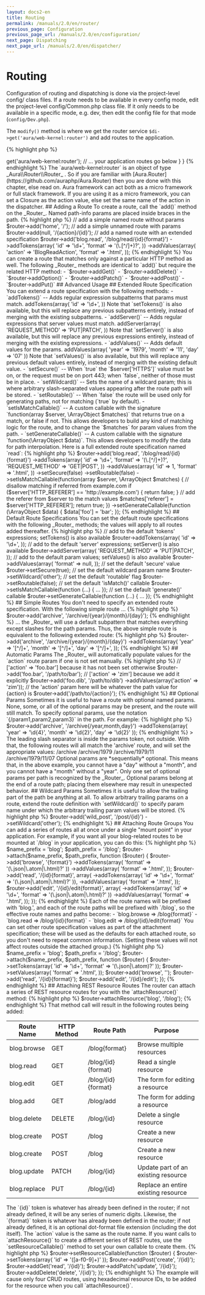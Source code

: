 ```yaml
---
layout: docs2-en
title: Routing
permalink: /manuals/2.0/en/router/
previous_page: Configuration
previous_page_url: /manuals/2.0/en/configuration/
next_page: Dispatching
next_page_url: /manuals/2.0/en/dispatcher/
---
```


# Routing

Configuration of routing and dispatching is done via the project-level config/ class files. If a route needs to be available in every config mode, edit the project-level config/Common.php class file. If it only needs to be available in a specific mode, e.g. dev, then edit the config file for that mode (`config/Dev.php`).

The `modify()` method is where we get the router service `$di->get('aura/web-kernel:router')` and add routes to the application.

{% highlight php %}
<?php
namespace Aura\Framework_Project\_Config;

use Aura\Di\Config;
use Aura\Di\Container;

class Common extends Config
{
    public function define(Container $di)
    {
        // define params, setters, and services here
    }

    public function modify(Container $di)
    {
        // get the router service
        $router = $di->get('aura/web-kernel:router');
        // ... your application routes go below
    }
}
{% endhighlight %}

The `aura/web-kernel:router` is an object of type _Aura\\Router\\Router_ . So if you are familiar with  [Aura.Router](https://github.com/auraphp/Aura.Router) then you are done with this chapter, else read on.

Aura framework can act both as a micro framework or full stack framework. If you are using it as a micro framework, you can set a Closure as the action value, else set the same name of the action in the dispatcher.

## Adding a Route

To create a route, call the `add()` method on the _Router_. Named path-info params are placed inside braces in the path.

{% highlight php %}
// add a simple named route without params
$router->add('home', '/');

// add a simple unnamed route with params
$router->add(null, '/{action}/{id}');

// add a named route with an extended specification
$router->add('blog.read', '/blog/read/{id}{format}')
    ->addTokens(array(
        'id'     => '\d+',
        'format' => '(\.[^/]+)?',
    ))
    ->addValues(array(
        'action'     => 'BlogReadAction',
        'format'     => '.html',
    ));
{% endhighlight %}

You can create a route that matches only against a particular HTTP method as well. The following _Router_ methods are identical to `add()` but require the related HTTP method:

- `$router->addGet()`
- `$router->addDelete()`
- `$router->addOption()`
- `$router->addPatch()`
- `$router->addPost()`
- `$router->addPut()`

## Advanced Usage

## Extended Route Specification

You can extend a route specification with the following methods:

- `addTokens()` -- Adds regular expression subpatterns that params must
  match.

        addTokens(array(
            'id' => '\d+',
        ))

    Note that `setTokens()` is also available, but this will replace any
    previous subpatterns entirely, instead of merging with the existing
    subpatterns.

- `addServer()` -- Adds regular expressions that server values must
  match.

        addServer(array(
            'REQUEST_METHOD' => 'PUT|PATCH',
        ))

    Note that `setServer()` is also available, but this will replace any
    previous expressions entirely, instead of merging with the existing
    expressions.

- `addValues()` -- Adds default values for the params.

        addValues(array(
            'year' => '1979',
            'month' => '11',
            'day' => '07'
        ))

    Note that `setValues()` is also available, but this will replace any
    previous default values entirely, instead of merging with the existing
    default value.

- `setSecure()` -- When `true` the `$server['HTTPS']` value must be on, or the
  request must be on port 443; when `false`, neither of those must be in
  place.

- `setWildcard()` -- Sets the name of a wildcard param; this is where
  arbitrary slash-separated values appearing after the route path will be
  stored.

- `setRoutable()` -- When `false` the route will be used only for generating
  paths, not for matching (`true` by default).

- `setIsMatchCallable()` -- A custom callable with the signature
  `function(array $server, \ArrayObject $matches)` that returns true on a
  match, or false if not. This allows developers to build any kind of matching
  logic for the route, and to change the `$matches` for param values from the
  path.

- `setGenerateCallable()` -- A custom callable with the signature
  `function(\ArrayObject $data)`. This allows developers to modify the data
  for path interpolation.

Here is a full extended route specification named `read`:

{% highlight php %}
$router->add('blog.read', '/blog/read/{id}{format}')
    ->addTokens(array(
        'id' => '\d+',
        'format' => '(\.[^/]+)?',
        'REQUEST_METHOD' => 'GET|POST',
    ))
    ->addValues(array(
        'id' => 1,
        'format' => '.html',
    ))
    ->setSecure(false)
    ->setRoutable(false)
    ->setIsMatchCallable(function(array $server, \ArrayObject $matches) {

        // disallow matching if referred from example.com
        if ($server['HTTP_REFERER'] == 'http://example.com') {
            return false;
        }

        // add the referer from $server to the match values
        $matches['referer'] = $server['HTTP_REFERER'];
        return true;

    })
    ->setGenerateCallable(function (\ArrayObject $data) {
        $data['foo'] = 'bar';
    });
{% endhighlight %}

## Default Route Specifications

You can set the default route specifications with the following _Router_
methods; the values will apply to all routes added thereafter.

{% highlight php %}
// add to the default 'tokens' expressions; setTokens() is also available
$router->addTokens(array(
    'id' => '\d+',
));

// add to the default 'server' expressions; setServer() is also available
$router->addServer(array(
    'REQUEST_METHOD' => 'PUT|PATCH',
));

// add to the default param values; setValues() is also available
$router->addValues(array(
    'format' => null,
));

// set the default 'secure' value
$router->setSecure(true);

// set the default wildcard param name
$router->setWildcard('other');

// set the default 'routable' flag
$router->setRoutable(false);

// set the default 'isMatch()' callable
$router->setIsMatchCallable(function (...) { ... });

// set the default 'generate()' callable
$router->setGenerateCallable(function (...) { ... });
{% endhighlight %}

## Simple Routes

You don't need to specify an extended route specification. With the following simple route ...

{% highlight php %}
$router->add('archive', '/archive/{year}/{month}/{day}');
{% endhighlight %}

... the _Router_ will use a default subpattern that matches everything except slashes for the path params. Thus, the above simple route is equivalent to the following extended route:

{% highlight php %}
$router->add('archive', '/archive/{year}/{month}/{day}')
    ->addTokens(array(
        'year'  => '[^/]+',
        'month' => '[^/]+',
        'day'   => '[^/]+',
    ));
{% endhighlight %}

## Automatic Params

The _Router_ will automatically populate values for the `action` route param if one is not set manually.

{% highlight php %}
// ['action' => 'foo.bar'] because it has not been set otherwise
$router->add('foo.bar', '/path/to/bar');

// ['action' => 'zim'] because we add it explicitly
$router->add('foo.dib', '/path/to/dib')
       ->addValues(array('action' => 'zim'));

// the 'action' param here will be whatever the path value for {action} is
$router->add('/path/to/{action}');
{% endhighlight %}

## Optional Params

Sometimes it is useful to have a route with optional named params. None, some, or all of the optional params may be present, and the route will still match.

To specify optional params, use the notation `{/param1,param2,param3}` in the path. For example:

{% highlight php %}
$router->add('archive', '/archive{/year,month,day}')
    ->addTokens(array(
        'year'  => '\d{4}',
        'month' => '\d{2}',
        'day'   => '\d{2}'
    ));
{% endhighlight %}

> The leading slash separator is inside the params token, not outside.

With that, the following routes will all match the 'archive' route, and will
set the appropriate values:

    /archive
    /archive/1979
    /archive/1979/11
    /archive/1979/11/07

Optional params are *sequentially* optional. This means that, in the above
example, you cannot have a "day" without a "month", and you cannot have a
"month" without a "year".

Only one set of optional params per path is recognized by the _Router_.

Optional params belong at the end of a route path; placing them elsewhere may
result in unexpected behavior.

## Wildcard Params

Sometimes it is useful to allow the trailing part of the path be anything at
all. To allow arbitrary trailing params on a route, extend the route
definition with `setWildcard()` to specify param name under which the
arbitrary trailing param values will be stored.

{% highlight php %}
$router->add('wild_post', '/post/{id}')
    ->setWildcard('other');
{% endhighlight %}

## Attaching Route Groups

You can add a series of routes all at once under a single "mount point" in
your application. For example, if you want all your blog-related routes to be
mounted at `/blog` in your application, you can do this:

{% highlight php %}
$name_prefix = 'blog';
$path_prefix = '/blog';

$router->attach($name_prefix, $path_prefix, function ($router) {

    $router->add('browse', '{format}')
        ->addTokens(array(
            'format' => '(\.json|\.atom|\.html)?'
        ))
        ->addValues(array(
            'format' => '.html',
        ));

    $router->add('read', '/{id}{format}', array(
        ->addTokens(array(
            'id'     => '\d+',
            'format' => '(\.json|\.atom|\.html)?'
        )),
        ->addValues(array(
            'format' => '.html',
        ));

    $router->add('edit', '/{id}/edit{format}', array(
        ->addTokens(array(
            'id' => '\d+',
            'format' => '(\.json|\.atom|\.html)?'
        ))
        ->addValues(array(
            'format' => '.html',
        ));
});
{% endhighlight %}

Each of the route names will be prefixed with 'blog.', and each of the route paths will be prefixed with `/blog`, so the effective route names and paths become:

- `blog.browse  =>  /blog{format}`
- `blog.read    =>  /blog/{id}{format}`
- `blog.edit    =>  /blog/{id}/edit{format}`

You can set other route specification values as part of the attachment specification; these will be used as the defaults for each attached route, so you don't need to repeat common information. (Setting these values will not affect routes outside the attached group.)

{% highlight php %}
$name_prefix = 'blog';
$path_prefix = '/blog';

$router->attach($name_prefix, $path_prefix, function ($router) {

    $router->setTokens(array(
        'id'     => '\d+',
        'format' => '(\.json|\.atom)?'
    ));

    $router->setValues(array(
        'format' => '.html',
    ));

    $router->add('browse', '');
    $router->add('read', '/{id}{format}');
    $router->add('edit', '/{id}/edit');
});
{% endhighlight %}

## Attaching REST Resource Routes

The router can attach a series of REST resource routes for you with the `attachResource()` method:

{% highlight php %}
$router->attachResource('blog', '/blog');
{% endhighlight %}

That method call will result in the following routes being added:

<table>
  <thead>
    <tr>
      <th>Route Name</th>
      <th>HTTP Method</th>
      <th>Route Path</th>
      <th>Purpose</th>
    </tr>
  </thead>
  <tbody>
    <tr>
      <td>blog.browse</td>
      <td>GET</td>
      <td>/blog{format}</td>
      <td>Browse multiple resources</td>
    </tr>
    <tr>
      <td>blog.read</td>
      <td>GET</td>
      <td>/blog/{id}{format}</td>
      <td>Read a single resource</td>
    </tr>
    <tr>
      <td>blog.edit</td>
      <td>GET</td>
      <td>/blog/{id}{format}</td>
      <td>The form for editing a resource</td>
    </tr>
    <tr>
      <td>blog.add</td>
      <td>GET</td>
      <td>/blog/add</td>
      <td>The form for adding a resource</td>
    </tr>
    <tr>
      <td>blog.delete</td>
      <td>DELETE</td>
      <td>/blog/{id}</td>
      <td>Delete a single resource</td>
    </tr>
    <tr>
      <td>blog.create</td>
      <td>POST</td>
      <td>/blog</td>
      <td>Create a new resource</td>
    </tr>
    <tr>
      <td>blog.create</td>
      <td>POST</td>
      <td>/blog</td>
      <td>Create a new resource</td>
    </tr>
    <tr>
      <td>blog.update</td>
      <td>PATCH</td>
      <td>/blog/{id}</td>
      <td>Update part of an existing resource</td>
    </tr>
    <tr>
      <td>blog.replace</td>
      <td>PUT</td>
      <td>/blog/{id}</td>
      <td>Replace an entire existing resource</td>
    </tr>
  </tbody>
</table>

The `{id}` token is whatever has already been defined in the router; if not already defined, it will be any series of numeric digits. Likewise, the `{format}` token is whatever has already been defined in the router; if not already defined, it is an optional dot-format file extension (including the dot itself).

The `action` value is the same as the route name.

If you want calls to `attachResource()` to create a different series of REST routes, use the `setResourceCallable()` method to set your own callable to create them.

{% highlight php %}
$router->setResourceCallable(function ($router) {
    $router->setTokens(array(
        'id' => '([a-f0-9]+)'
    ));
    $router->addPost('create', '/{id}');
    $router->addGet('read', '/{id}');
    $router->addPatch('update', '/{id}');
    $router->addDelete('delete', '/{id}');
});
{% endhighlight %}

The example will cause only four CRUD routes, using hexadecimal resource IDs, to be added for the resource when you call `attachResource()`.
